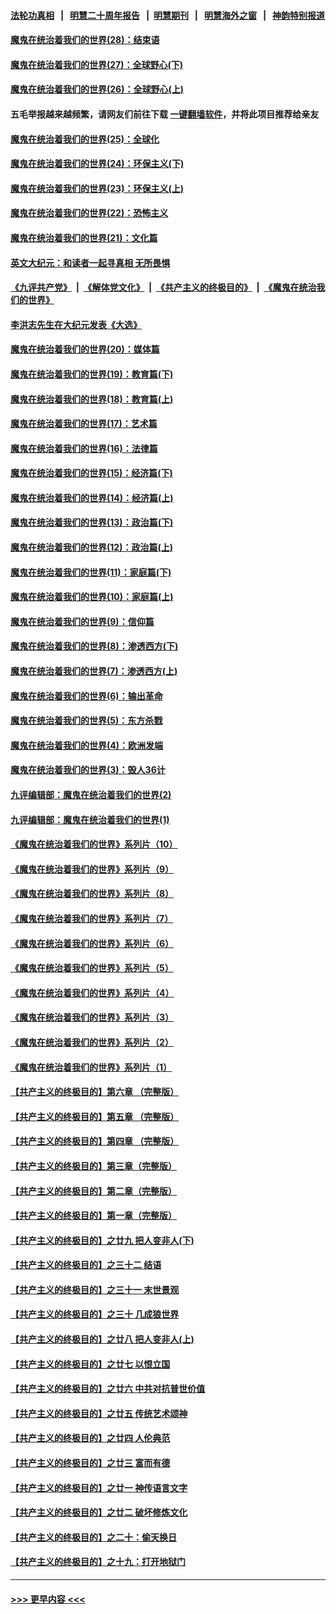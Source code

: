 #### [法轮功真相](https://github.com/gfw-breaker/truth/blob/master/README.md?t=0) &nbsp;&nbsp;|&nbsp;&nbsp; [明慧二十周年报告](https://github.com/gfw-breaker/mh-reports/blob/master/README.md?t=0) &nbsp;&nbsp;|&nbsp;&nbsp;[明慧期刊](https://github.com/gfw-breaker/mh-qikan) &nbsp;&nbsp;|&nbsp;&nbsp; [明慧海外之窗](https://github.com/gfw-breaker/mh-news/blob/master/README.md?t=0) &nbsp;&nbsp;|&nbsp;&nbsp; [神韵特别报道](https://github.com/gfw-breaker/mh-news/blob/master/shenyun.md?t=0)
#### [魔鬼在统治着我们的世界(28)：结束语](../pages/nsc422/n10936246.md?t=06220252) 
#### [魔鬼在统治着我们的世界(27)：全球野心(下)](../pages/nsc422/n10928319.md?t=06220252) 
#### [魔鬼在统治着我们的世界(26)：全球野心(上)](../pages/nsc422/n10900318.md?t=06220252) 
#### 五毛举报越来越频繁，请网友们前往下载 [一键翻墙软件](https://github.com/gfw-breaker/ssr-accounts)，并将此项目推荐给亲友
#### [魔鬼在统治着我们的世界(25)：全球化](../pages/nsc422/n10788205.md?t=06220252) 
#### [魔鬼在统治着我们的世界(24)：环保主义(下)](../pages/nsc422/n10695307.md?t=06220252) 
#### [魔鬼在统治着我们的世界(23)：环保主义(上)](../pages/nsc422/n10688613.md?t=06220252) 
#### [魔鬼在统治着我们的世界(22)：恐怖主义](../pages/nsc422/n10614727.md?t=06220252) 
#### [魔鬼在统治着我们的世界(21)：文化篇](../pages/nsc422/n10597706.md?t=06220252) 
#### [英文大纪元：和读者一起寻真相 无所畏惧](../pages/nsc422/n12542027.md?t=06220252) 
#### [《九评共产党》](https://github.com/begood0513/9ping.md/blob/master/README.md) &nbsp;|&nbsp; [《解体党文化》](../../../../jtdwh.md/blob/master/README.md)  &nbsp;|&nbsp; [《共产主义的终极目的》](../../../../gczydzjmd.md/blob/master/README.md) &nbsp;|&nbsp; [《魔鬼在统治我们的世界》](../../../../mgztzwmdsj.md/blob/master/README.md) 
#### [李洪志先生在大纪元发表《大选》](../pages/nsc422/n12534746.md?t=06220252) 
#### [魔鬼在统治着我们的世界(20)：媒体篇](../pages/nsc422/n10586579.md?t=06220252) 
#### [魔鬼在统治着我们的世界(19)：教育篇(下)](../pages/nsc422/n10564808.md?t=06220252) 
#### [魔鬼在统治着我们的世界(18)：教育篇(上)](../pages/nsc422/n10526970.md?t=06220252) 
#### [魔鬼在统治着我们的世界(17)：艺术篇](../pages/nsc422/n10499093.md?t=06220252) 
#### [魔鬼在统治着我们的世界(16)：法律篇](../pages/nsc422/n10485969.md?t=06220252) 
#### [魔鬼在统治着我们的世界(15)：经济篇(下)](../pages/nsc422/n10469975.md?t=06220252) 
#### [魔鬼在统治着我们的世界(14)：经济篇(上)](../pages/nsc422/n10457370.md?t=06220252) 
#### [魔鬼在统治着我们的世界(13)：政治篇(下)](../pages/nsc422/n10448270.md?t=06220252) 
#### [魔鬼在统治着我们的世界(12)：政治篇(上)](../pages/nsc422/n10444576.md?t=06220252) 
#### [魔鬼在统治着我们的世界(11)：家庭篇(下)](../pages/nsc422/n10440961.md?t=06220252) 
#### [魔鬼在统治着我们的世界(10)：家庭篇(上)](../pages/nsc422/n10435448.md?t=06220252) 
#### [魔鬼在统治着我们的世界(9)：信仰篇](../pages/nsc422/n10432159.md?t=06220252) 
#### [魔鬼在统治着我们的世界(8)：渗透西方(下)](../pages/nsc422/n10429603.md?t=06220252) 
#### [魔鬼在统治着我们的世界(7)：渗透西方(上)](../pages/nsc422/n10426013.md?t=06220252) 
#### [魔鬼在统治着我们的世界(6)：输出革命](../pages/nsc422/n10421536.md?t=06220252) 
#### [魔鬼在统治着我们的世界(5)：东方杀戮](../pages/nsc422/n10417707.md?t=06220252) 
#### [魔鬼在统治着我们的世界(4)：欧洲发端](../pages/nsc422/n10414890.md?t=06220252) 
#### [魔鬼在统治着我们的世界(3)：毁人36计](../pages/nsc422/n10411583.md?t=06220252) 
#### [九评编辑部：魔鬼在统治着我们的世界(2)](../pages/nsc422/n10410036.md?t=06220252) 
#### [九评编辑部：魔鬼在统治着我们的世界(1)](../pages/nsc422/n10406825.md?t=06220252) 
#### [《魔鬼在统治着我们的世界》系列片（10）](../pages/nsc422/n12292670.md?t=06220252) 
#### [《魔鬼在统治着我们的世界》系列片（9）](../pages/nsc422/n12290859.md?t=06220252) 
#### [《魔鬼在统治着我们的世界》系列片（8）](../pages/nsc422/n12287445.md?t=06220252) 
#### [《魔鬼在统治着我们的世界》系列片（7）](../pages/nsc422/n12283425.md?t=06220252) 
#### [《魔鬼在统治着我们的世界》系列片（6）](../pages/nsc422/n12282314.md?t=06220252) 
#### [《魔鬼在统治着我们的世界》系列片（5）](../pages/nsc422/n12281419.md?t=06220252) 
#### [《魔鬼在统治着我们的世界》系列片（4）](../pages/nsc422/n12274024.md?t=06220252) 
#### [《魔鬼在统治着我们的世界》系列片（3）](../pages/nsc422/n12271322.md?t=06220252) 
#### [《魔鬼在统治着我们的世界》系列片（2）](../pages/nsc422/n12269049.md?t=06220252) 
#### [《魔鬼在统治着我们的世界》系列片（1）](../pages/nsc422/n12267575.md?t=06220252) 
#### [【共产主义的终极目的】第六章 （完整版）](../pages/nsc422/n11428913.md?t=06220252) 
#### [【共产主义的终极目的】第五章 （完整版）](../pages/nsc422/n11428912.md?t=06220252) 
#### [【共产主义的终极目的】第四章 （完整版）](../pages/nsc422/n11428907.md?t=06220252) 
#### [【共产主义的终极目的】第三章（完整版）](../pages/nsc422/n11428848.md?t=06220252) 
#### [【共产主义的终极目的】第二章（完整版）](../pages/nsc422/n11428831.md?t=06220252) 
#### [【共产主义的终极目的】第一章（完整版）](../pages/nsc422/n11417651.md?t=06220252) 
#### [【共产主义的终极目的】之廿九 把人变非人(下)](../pages/nsc422/n11344140.md?t=06220252) 
#### [【共产主义的终极目的】之三十二 结语](../pages/nsc422/n11360535.md?t=06220252) 
#### [【共产主义的终极目的】之三十一 末世景观](../pages/nsc422/n11351129.md?t=06220252) 
#### [【共产主义的终极目的】之三十 几成狼世界](../pages/nsc422/n11348280.md?t=06220252) 
#### [【共产主义的终极目的】之廿八 把人变非人(上)](../pages/nsc422/n11340492.md?t=06220252) 
#### [【共产主义的终极目的】之廿七 以恨立国](../pages/nsc422/n11336944.md?t=06220252) 
#### [【共产主义的终极目的】之廿六 中共对抗普世价值](../pages/nsc422/n11324785.md?t=06220252) 
#### [【共产主义的终极目的】之廿五 传统艺术颂神](../pages/nsc422/n11296396.md?t=06220252) 
#### [【共产主义的终极目的】之廿四 人伦典范](../pages/nsc422/n11296397.md?t=06220252) 
#### [【共产主义的终极目的】之廿三 富而有德](../pages/nsc422/n11283598.md?t=06220252) 
#### [【共产主义的终极目的】之廿一 神传语言文字](../pages/nsc422/n11263265.md?t=06220252) 
#### [【共产主义的终极目的】之廿二 破坏修炼文化](../pages/nsc422/n11245728.md?t=06220252) 
#### [【共产主义的终极目的】之二十：偷天换日](../pages/nsc422/n11238846.md?t=06220252) 
#### [【共产主义的终极目的】之十九：打开地狱门](../pages/nsc422/n11206376.md?t=06220252) 

----
#### [ >>> 更早内容 <<< ](../indexes/nsc422-earlier.md)
